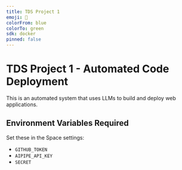 ```yaml
---
title: TDS Project 1
emoji: 🚀
colorFrom: blue
colorTo: green
sdk: docker
pinned: false
---
```


# TDS Project 1 - Automated Code Deployment

This is an automated system that uses LLMs to build and deploy web applications.

## Environment Variables Required

Set these in the Space settings:

- `GITHUB_TOKEN`
- `AIPIPE_API_KEY`
- `SECRET`
